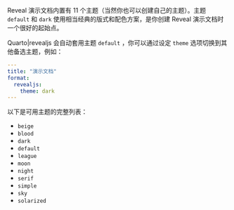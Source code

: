 Reveal 演示文档内置有 11 个主题（当然你也可以创建自己的主题）。主题 `default` 和 `dark` 使用相当经典的版式和配色方案，是你创建 Reveal 演示文档时一个很好的起始点。

Quarto|revealjs 会自动套用主题 `default` ，你可以通过设定 `theme` 选项切换到其他备选主题，例如：

```{.yaml example-link="/examples/theme-dark.qmd"}
---
title: "演示文档"
format:
  revealjs: 
    theme: dark
---
```

以下是可用主题的完整列表：

-   `beige`
-   `blood`
-   `dark`
-   `default`
-   `league`
-   `moon`
-   `night`
-   `serif`
-   `simple`
-   `sky`
-   `solarized`
